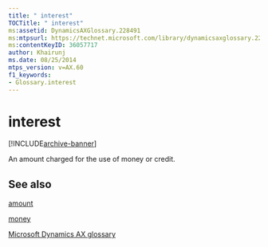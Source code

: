 ```yaml
---
title: " interest"
TOCTitle: " interest"
ms:assetid: DynamicsAXGlossary.228491
ms:mtpsurl: https://technet.microsoft.com/library/dynamicsaxglossary.228491(v=AX.60)
ms:contentKeyID: 36057717
author: Khairunj
ms.date: 08/25/2014
mtps_version: v=AX.60
f1_keywords:
- Glossary.interest
---
```


# interest


[!INCLUDE[archive-banner](includes/archive-banner.md)]

An amount charged for the use of money or credit.

## See also

[amount](amount.md)

[money](money.md)

[Microsoft Dynamics AX glossary](glossary/microsoft-dynamics-ax-glossary.md)

  


